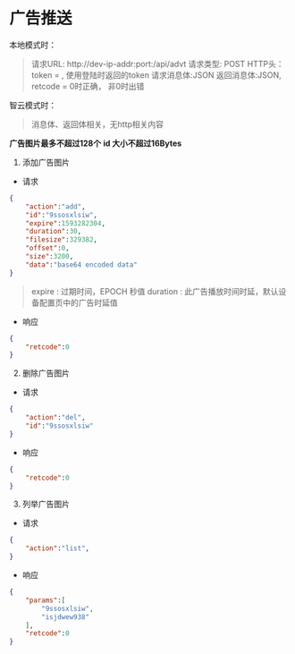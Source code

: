 # 广告推送

本地模式时：
>请求URL: http://dev-ip-addr:port:/api/advt
>请求类型: POST
>HTTP头：token = , 使用登陆时返回的token
>请求消息体:JSON
>返回消息体:JSON, retcode = 0时正确， 非0时出错

智云模式时：
>消息体、返回体相关，无http相关内容

**广告图片最多不超过128个**
**id 大小不超过16Bytes**

1. 添加广告图片

- 请求

```json
{
    "action":"add",
    "id":"9ssosxlsiw",
    "expire":1593282304,
    "duration":30,
    "filesize":329382,
    "offset":0,
    "size":3200,
    "data":"base64 encoded data"
}
```

>expire : 过期时间，EPOCH 秒值
>duration : 此广告播放时间时延，默认设备配置页中的广告时延值

- 响应

```json
{
    "retcode":0
}
```

2. 删除广告图片

- 请求

```json
{
    "action":"del",
    "id":"9ssosxlsiw"
}
```

- 响应

```json
{
    "retcode":0
}
```

3. 列举广告图片

- 请求

```json
{
    "action":"list",
}
```

- 响应

```json
{
    "params":[
        "9ssosxlsiw",
        "isjdwew938"
    ],
    "retcode":0
}
```
